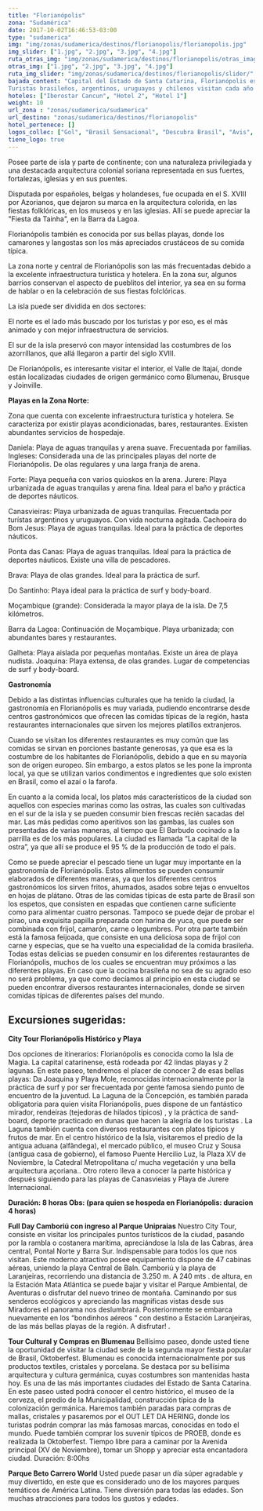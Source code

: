 ```yaml
---
title: "Florianópolis"
zona: "Sudamérica"
date: 2017-10-02T16:46:53-03:00
type: "sudamerica"
img: "img/zonas/sudamerica/destinos/florianopolis/florianopolis.jpg"
img_slider: ["1.jpg", "2.jpg", "3.jpg", "4.jpg"]
ruta_otras_img: "img/zonas/sudamerica/destinos/florianopolis/otras_imagenes/"
otras_img: ["1.jpg", "2.jpg", "3.jpg", "4.jpg"]
ruta_img_slider: "img/zonas/sudamerica/destinos/florianopolis/slider/"
bajada_content: "Capital del Estado de Santa Catarina, Florianópolis es una isla donde se expresa el más puro encanto tropical.
Turistas brasileños, argentinos, uruguayos y chilenos visitan cada año la diversa costa de Florianópolis. La ciudad de Florianópolis está localizada 298 kilómetros al sur de Curitiba, en una isla conectada al continente por dos puentes."
hoteles: ["Iberostar Cancun", "Hotel 2", "Hotel 1"]
weight: 10
url_zona : "zonas/sudamerica/sudamerica"
url_destino: "zonas/sudamerica/destinos/florianopolis"
hotel_pertenece: []
logos_collec: ["Gol", "Brasil Sensacional", "Descubra Brasil", "Avis", "Assist Card"]
tiene_logo: true
---
```

Posee parte de isla y parte de continente; con una naturaleza privilegiada y una destacada arquitectura colonial soriana representada en sus fuertes, fortalezas, iglesias y en sus puentes.

Disputada por españoles, belgas y holandeses, fue ocupada en el S. XVIII por Azorianos, que dejaron su marca en la arquitectura colorida, en las fiestas folklóricas, en los museos y en las iglesias. Allí se puede apreciar la "Fiesta da Tainha", en la Barra da Lagoa.

Florianópolis también es conocida por sus bellas playas, donde los camarones y langostas son los más apreciados crustáceos de su comida típica.

La zona norte y central de Florianópolis son las más frecuentadas debido a la excelente infraestructura turística y hotelera. En la zona sur, algunos barrios conservan el aspecto de pueblitos del interior, ya sea en su forma de hablar o en la celebración de sus fiestas folclóricas.

La isla puede ser dividida en dos sectores:

El norte es el lado más buscado por los turistas y por eso, es el más animado y con mejor infraestructura de servicios.

El sur de la isla preservó con mayor intensidad las costumbres de los azorríllanos, que allá llegaron a partir del siglo XVIII.

De Florianópolis, es interesante visitar el interior, el Valle de Itajaí, donde están localizadas ciudades de origen germánico como Blumenau, Brusque y Joinville.

**Playas en la Zona Norte:**

Zona que cuenta con excelente infraestructura turística y hotelera. Se caracteriza por existir playas acondicionadas, bares, restaurantes. Existen abundantes servicios de hospedaje.   

Daniela: Playa de aguas tranquilas y arena suave. Frecuentada por familias.  Ingleses: Considerada una de las principales playas del norte de Florianópolis. De olas regulares y una larga franja de arena.  

Forte: Playa pequeña con varios quioskos en la arena.  Jurere: Playa urbanizada de aguas tranquilas y arena fina. Ideal para el baño y práctica de deportes náuticos.  

Canasvieiras: Playa urbanizada de aguas tranquilas. Frecuentada por turístas argentinos y uruguayos. Con vida nocturna agitada.  Cachoeira do Bom Jesus: Playa de aguas tranquilas. Ideal para la práctica de deportes náuticos.  

Ponta das Canas: Playa de aguas tranquilas. Ideal para la práctica de deportes náuticos. Existe una villa de pescadores.  

Brava: Playa de olas grandes. Ideal para la práctica de surf.

Do Santinho: Playa ideal para la práctica de surf y body-board.  

Moçambique (grande): Considerada la mayor playa de la isla. De 7,5 kilómetros.

Barra da Lagoa: Continuación de Moçambique. Playa urbanizada; con abundantes bares y restaurantes.  

Galheta: Playa aislada por pequeñas montañas. Existe un área de playa nudista.  Joaquina: Playa extensa, de olas grandes. Lugar de competencias de surf y body-board.  

**Gastronomía**

Debido a las distintas influencias culturales que ha tenido la ciudad, la gastronomía en Florianópolis es muy variada, pudiendo encontrarse desde centros gastronómicos que ofrecen las comidas típicas de la región, hasta restaurantes internacionales que sirven los mejores platillos extranjeros.

Cuando se visitan los diferentes restaurantes es muy común que las comidas se sirvan en porciones bastante generosas, ya que esa es la costumbre de los habitantes de Florianópolis, debido a que en su mayoría son de origen europeo. Sin embargo, a estos platos se les pone la impronta local, ya que se utilizan varios condimentos e ingredientes que solo existen en Brasil, como el azaí o la farofa.

En cuanto a la comida local, los platos más característicos de la ciudad son aquellos con especies marinas como las ostras, las cuales son cultivadas en el sur de la isla y se pueden consumir bien frescas recién sacadas del mar. Las más pedidas como aperitivos son las gambas, las cuales son presentadas de varias maneras, al tiempo que El Barbudo cocinado a la parrilla es de los más populares. La ciudad es llamada “La capital de la ostra”, ya que allí se produce el 95 % de la producción de todo el país.

Como se puede apreciar el pescado tiene un lugar muy importante en la gastronomía de Florianópolis. Estos alimentos se pueden consumir elaborados de diferentes maneras, ya que los diferentes centros gastronómicos los sirven fritos, ahumados, asados sobre tejas o envueltos en hojas de plátano.
Otras de las comidas típicas de esta parte de Brasil son los espetos, que consisten en espadas que contienen carne suficiente como para alimentar cuatro personas. Tampoco se puede dejar de probar el pirao, una exquisita papilla preparada con harina de yuca, que puede ser combinada con frijol, camarón, carne o legumbres. Por otra parte también está la famosa feijoada, que consiste en una deliciosa sopa de frijol con carne y especias, que se ha vuelto una especialidad de la comida brasileña. Todas estas delicias se pueden consumir en los diferentes restaurantes de Florianópolis, muchos de los cuales se encuentran muy próximos a las diferentes playas. En caso que la cocina brasileña no sea de su agrado eso no será problema, ya que como decíamos al principio en esta ciudad se pueden encontrar diversos restaurantes internacionales, donde se sirven comidas típicas de diferentes países del mundo.

## Excursiones sugeridas:

**City Tour Florianópolis Histórico y Playa**

Dos opciones de itinerarios: Florianópolis es
conocida como la Isla de Magia. La capital catarinense, está rodeada por 42 lindas  playas y 2  lagunas.  En este paseo,  tendremos el placer  de conocer 2 de esas bellas playas: Da  Joaquina y  Playa Mole, reconocidas internacionalmente  por la práctica de surf  y por ser frecuentada por gente famosa  siendo punto de encuentro de la juventud.  La  Laguna de la  Concepción, es también parada obligatoria para quien visita Florianópolis, pues dispone de un fantástico mirador, rendeiras (tejedoras de hilados típicos) , y la práctica de sand-board, deporte practicado en dunas que hacen la alegría de los turistas . La Laguna también cuenta con diversos restaurantes con platos típicos y frutos de mar.  En el centro histórico de la Isla, visitaremos  el predio de la antigua aduana (alfândega), el mercado público, el museo Cruz y Sousa (antigua casa de gobierno), el famoso Puente Hercilio Luz,  la Plaza XV de Noviembre, la Catedral Metropolitana c/ mucha vegetación y  una bella arquitectura açoriana.. Otro rotero lleva a conocer la parte histórica  y después siguiendo para las playas de Canasvieias y Playa de Jurere Internacional.

**Duración: 8 horas Obs:  (para quien se  hospeda en Florianópolis: duracion  4 horas)**

**Full Day Camboriú con ingreso al Parque Unipraias**  Nuestro City  Tour, consiste en visitar los principales puntos turísticos de la ciudad, pasando por la rambla o costanera marítima, apreciándose  la Isla de las  Cabras,  área central, Pontal  Norte y Barra Sur. Indispensable  para todos los que nos visitan. Este moderno atractivo  posee equipamiento dispone de 47 cabinas aéreas, uniendo la playa Central de Baln. Camboriú y la playa de Laranjeiras, recorriendo una distancia de 3.250 m.  A 240 mts . de altura, en la Estación Mata Atlántica se puede bajar y visitar el Parque Ambiental, de Aventuras o disfrutar del nuevo trineo de montaña. Caminando por sus senderos ecológicos y apreciando las magnificas vistas desde sus Miradores el panorama nos deslumbrará. Posteriormente se embarca nuevamente en los “bondinhos aéreos “ con destino a Estación Laranjeiras, de las más bellas playas de la región.  A disfrutar! .

**Tour Cultural y Compras en Blumenau** Bellísimo paseo, donde usted  tiene la oportunidad de  visitar la ciudad sede de la segunda mayor fiesta popular de Brasil,  Oktoberfest. Blumenau es conocida internacionalmente por sus productos textiles, cristales y  porcelana. Se destaca por su bellísima arquitectura y cultura germánica, cuyas costumbres son mantenidas hasta hoy. Es una de las más importantes ciudades  del Estado de Santa Catarina.  En este paseo usted podrá conocer el centro histórico, el museo de la cerveza, el predio de la Municipalidad, construcción típica de la colonización germánica. Haremos también paradas para compras de mallas, cristales y pasaremos por el OUT LET DA HERING, donde los turistas podrán comprar las más famosas marcas, conocidas en todo el mundo. Puede también comprar los suvenir típicos de PROEB, donde es realizada la Oktoberfest. Tiempo libre para a caminar por la Avenida principal (XV de Noviembre), tomar un Shopp y apreciar esta encantadora ciudad. Duración: 8:00hs

**Parque Beto Carrero World** Usted  puede pasar un día súper agradable y muy divertido, en este  que es considerado uno de los mayores parques temáticos de América Latina. Tiene diversión para todas las edades. Son muchas atracciones  para todos los gustos y edades.
